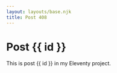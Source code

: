 ```yaml
---
layout: layouts/base.njk
title: Post 408
---
```


# Post {{ id }}

This is post {{ id }} in my Eleventy project.
